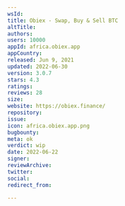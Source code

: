 ```yaml
---
wsId: 
title: Obiex - Swap, Buy & Sell BTC
altTitle: 
authors: 
users: 10000
appId: africa.obiex.app
appCountry: 
released: Jun 9, 2021
updated: 2022-06-30
version: 3.0.7
stars: 4.3
ratings: 
reviews: 28
size: 
website: https://obiex.finance/
repository: 
issue: 
icon: africa.obiex.app.png
bugbounty: 
meta: ok
verdict: wip
date: 2022-06-22
signer: 
reviewArchive: 
twitter: 
social: 
redirect_from: 

---
```


